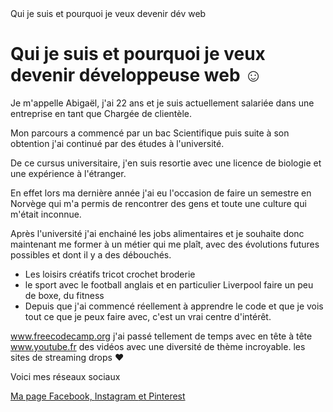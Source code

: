  <!DOCTYPE html>
 <html>
  <head> 
    <!-- metadata elements: link, meta, title, and style -->
   <meta charset="utf-8" />
   <tittle>Qui je suis et pourquoi je veux devenir dév web</tittle>
 </head>
 
 
  <body>   <!-- page contents -->
 
<h1> Qui je suis et pourquoi je veux devenir développeuse web ☺ </h1>

<!-- qui vous êtes, votre parcours, vos études, vos diplômes, vos expériences -->

<p>
Je m'appelle Abigaël, j'ai 22 ans et je suis actuellement salariée dans une entreprise en tant que Chargée de clientèle.</p>

<p>Mon parcours a commencé par un bac Scientifique puis suite à son obtention j'ai continué par des études à l'université. 
</p>
<p>De ce cursus universitaire, j'en suis resortie avec une licence de biologie et une expérience à l'étranger.</p>
<p>En effet lors ma dernière année j'ai eu l'occasion de faire un semestre en Norvège qui m'a permis de rencontrer des gens et toute une culture qui m'était inconnue.
</p>
<p>Après l'université j'ai enchainé les jobs alimentaires et je souhaite donc maintenant me former à un métier qui me plaît, avec des évolutions futures possibles et dont il y a des débouchés.
</p>

<!-- vos centres d'intérêts, complétés par des images / vidéos --> 

<ul>
 <li>Les loisirs créatifs
tricot
crochet
broderie
 </li>
 
<li>le sport avec
le football anglais et en particulier Liverpool
faire un peu de boxe, du fitness
</li>

<li>Depuis que j'ai commencé réellement à apprendre le code et que je vois tout ce que je peux faire avec, c'est un vrai centre d'intérêt.
</li>

</ul>


<!-- vos sites préférés -->

www.freecodecamp.org j'ai passé tellement de temps avec en tête à tête
www.youtube.fr des vidéos avec une diversité de thème incroyable. 
les sites de streaming
drops ♥



<!-- un lien vers vos profils de réseaux sociaux, voire y intégrer certains contenus de vos réseaux sociaux ! -->
<p>Voici mes réseaux sociaux
</p>
<a href="https://www.facebook.com/abigael.rossignol">Ma page Facebook,
</a>
<a href="https://www.instagram.com/a_bigael/?hl=fr">Instagram
</a>
<a href="https://www.pinterest.fr/leiothix/">et Pinterest
</a>
</body>
</html>
